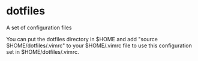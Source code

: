 # dotfiles
A set of configuration files

You can put the dotfiles directory in $HOME and add "source $HOME/dotfiles/.vimrc" to your $HOME/.vimrc file to use this configuration set in $HOME/dotfiles/.vimrc.
